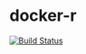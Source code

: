 # docker-r
[![Build Status](https://travis-ci.com/mattpaletta/docker-r.svg?branch=master)](https://travis-ci.com/mattpaletta/docker-r)
